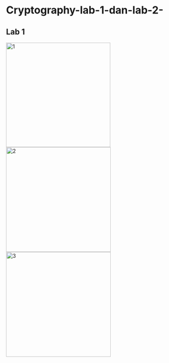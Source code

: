 # Cryptography-lab-1-dan-lab-2-

## Lab 1
<img width="286" alt="1" src="https://github.com/user-attachments/assets/b6b0a187-4ed9-4a32-a7e2-b17992f43fe7">
<img width="287" alt="2" src="https://github.com/user-attachments/assets/13cae203-60ef-4748-a102-823d529ad916">
<img width="287" alt="3" src="https://github.com/user-attachments/assets/f0ffb2fc-ab8a-4896-bc06-3549f8a6c67f">
